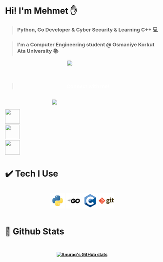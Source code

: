 # Hi! I'm Mehmet :hand:
> ### Python, Go Developer & Cyber Security & Learning C++ :computer: 

> ### I'm a Computer Engineering student @ Osmaniye Korkut Ata University 📚

<img src="https://media1.giphy.com/media/qgQUggAC3Pfv687qPC/200.gif" align="right" width=300px>

<br />
<br />
<br />


>### <center> <font color="white">Connect with me!</font></center> 

<br />

<img src="https://giffiles.alphacoders.com/211/211099.gif" width=350 align="right">

<br/>


[<img height="48" width="48" src="https://unpkg.com/simple-icons@v7/icons/instagram.svg"/>][instagram]
<b><br />
[<img height="48" width="48" src="https://unpkg.com/simple-icons@v7/icons/linkedin.svg"/>][linkedin]
<b><br />
[<img height="48" width="48" src="https://unpkg.com/simple-icons@v7/icons/twitter.svg" />][twitter]



[instagram]: https://www.instagram.com/mehmetsolakk0/?hl=tr
[linkedin]: https://www.linkedin.com/in/mehmet-solak-250216224/
[twitter]: https://twitter.com/LeclercVekili0


# :heavy_check_mark: Tech I Use

<br />

<center>

<img src="https://raw.githubusercontent.com/github/explore/80688e429a7d4ef2fca1e82350fe8e3517d3494d/topics/python/python.png" width=50 />
<img src="https://raw.githubusercontent.com/github/explore/80688e429a7d4ef2fca1e82350fe8e3517d3494d/topics/go/go.png" width=50>
<img src="https://raw.githubusercontent.com/github/explore/f3e22f0dca2be955676bc70d6214b95b13354ee8/topics/c/c.png" width=50 />
<img src="https://raw.githubusercontent.com/github/explore/80688e429a7d4ef2fca1e82350fe8e3517d3494d/topics/git/git.png" width=50>
</center>

<br />


# :signal_strength: Github Stats

<center>

<br />

[![Anurag's GitHub stats](https://github-readme-stats.vercel.app/api?username=knetic0)](https://github.com/anuraghazra/github-readme-stats)

</center>


<!---
knetic0/knetic0 is a ✨ special ✨ repository because its `README.md` (this file) appears on your GitHub profile.
You can click the Preview link to take a look at your changes.
--->

